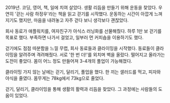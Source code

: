 2019년. 코딩, 영어, 책, 일에 치여 살았다. 생활 리듬을 만들기 위해 운동을 찾았다. 우연히 '걷는 사람 하정우'라는 책을 읽고 걷기를 시작했다. 운동하는 시간이 아깝게 느껴지기도 했지만, 마음을 내려놓고 자주 걷다 보니 생각보다 괜찮았다.

회사 동료가 애플워치를, 여자친구가 아식스 러닝화를 선물해줬다. 하루 1만 보 걷기를 목표로 했다. 부족하면 나가서 걸었고, 일부러 먼 커피숍을 이용하기도 했다.

걷기에도 점점 따분함을 느낄 무렵, 회사 동료들과 클라이밍을 시작했다. 동료들이 클라이밍을 알려주며 격려해줬다. 서로 '한 번 더!'를 외치며 벽을 올랐다. 떨어지고 올라가는 도전이 좋았다. 몸이 어느 정도 만들어져 3-4개의 풀업이 가능해졌다.

클라이밍 가지 않는 날에는 걷기, 달리기, 풀업을 했다. 한 끼는 샐러드를 먹고, 피자와 야식을 줄였다. 몸무게는 78kg에서 73kg으로 줄었다.

걷기, 달리기, 클라이밍을 통해 생활의 활력과 리듬을 찾았다. 그 과정에는 사람들의 도움이 있었다.